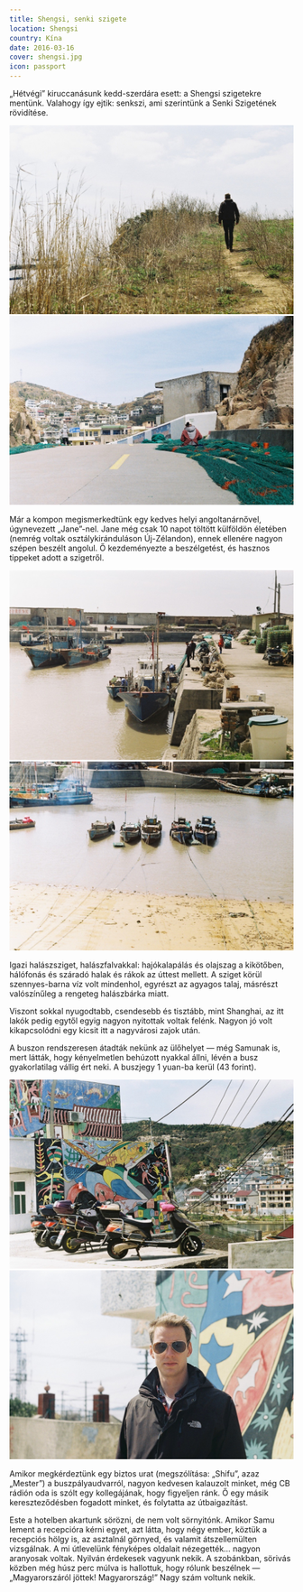 ```yaml
---
title: Shengsi, senki szigete
location: Shengsi
country: Kína
date: 2016-03-16
cover: shengsi.jpg
icon: passport
---
```


„Hétvégi” kiruccanásunk kedd-szerdára esett: a Shengsi szigetekre mentünk. Valahogy így ejtik: senkszi, ami szerintünk a Senki Szigetének rövidítése.

![Samu egy gazos ösvényen](../../img/000045.jpg)
![Halászhálót javít valaki az úton ülve](../../img/000049.jpg)

Már a kompon megismerkedtünk egy kedves helyi angoltanárnővel, úgynevezett „Jane”-nel. Jane még csak 10 napot töltött külföldön életében (nemrég voltak osztálykiránduláson Új-Zélandon), ennek ellenére nagyon szépen beszélt angolul. Ő kezdeményezte a beszélgetést, és hasznos tippeket adott a szigetről.

![Halászhajók a kikötőben](../../img/shengsi_kikoto.jpg)
![Halászhajók a kikötőben](../../img/000052.jpg)

Igazi halászsziget, halászfalvakkal: hajókalapálás és olajszag a kikötőben, hálófonás és száradó halak és rákok az úttest mellett. A sziget körül szennyes-barna víz volt mindenhol, egyrészt az agyagos talaj, másrészt valószínűleg a rengeteg halászbárka miatt.

Viszont sokkal nyugodtabb, csendesebb és tisztább, mint Shanghai, az itt lakók pedig egytől egyig nagyon nyitottak voltak felénk. Nagyon jó volt kikapcsolódni egy kicsit itt a nagyvárosi zajok után.

A buszon rendszeresen átadták nekünk az ülőhelyet — még Samunak is, mert látták, hogy kényelmetlen behúzott nyakkal állni, lévén a busz gyakorlatilag vállig ért neki. A buszjegy 1 yuan-ba kerül (43 forint).

![Színes festmények házfalakon](../../img/000043.jpg)
![Samu egy festett ház előtt](../../img/000044.jpg)

Amikor megkérdeztünk egy biztos urat (megszólítása: „Shifu”, azaz „Mester”) a buszpályaudvarról, nagyon kedvesen kalauzolt minket, még CB rádión oda is szólt egy kollegájának, hogy figyeljen ránk. Ő egy másik kereszteződésben fogadott minket, és folytatta az útbaigazítást.

Este a hotelben akartunk sörözni, de nem volt sörnyitónk. Amikor Samu lement a recepcióra kérni egyet, azt látta, hogy négy ember, köztük a recepciós hölgy is, az asztalnál görnyed, és valamit átszellemülten vizsgálnak. A mi útlevelünk fényképes oldalait nézegették… nagyon aranyosak voltak. Nyilván érdekesek vagyunk nekik. A szobánkban, sörivás közben még húsz perc múlva is hallottuk, hogy rólunk beszélnek — „Magyarorszáról jöttek! Magyarország!” Nagy szám voltunk nekik.
